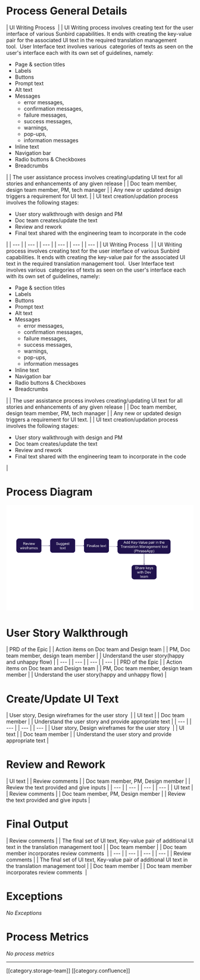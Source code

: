 
# Process General Details




| UI Writing Process  | 
| UI Writing process involves creating text for the user interface of various Sunbird capabilities. It ends with creating the key-value pair for the associated UI text in the required translation management tool.  User Interface text involves various  categories of texts as seen on the user's interface each with its own set of guidelines, namely:<ul><li>Page & section titles</li><li>Labels</li><li>Buttons</li><li>Prompt text</li><li>Alt text</li><li>Messages<ul><li>error messages,</li><li>confirmation messages,</li><li>failure messages,</li><li>success messages,</li><li>warnings,</li><li>pop-ups,</li><li>information messages</li></ul></li><li>Inline text</li><li>Navigation bar</li><li>Radio buttons & Checkboxes</li><li>Breadcrumbs</li></ul> | 
| The user assistance process involves creating/updating UI text for all stories and enhancements of any given release | 
| Doc team member, design team member, PM, tech manager | 
| Any new or updated design triggers a requirement for UI text. | 
| UI text creation/updation process involves the following stages:<ul><li>User story walkthrough with design and PM</li><li>Doc team creates/update the text</li><li>Review and rework</li><li>Final text shared with the engineering team to incorporate in the code</li></ul> | 
|  --- | 
|  --- | 
|  --- | 
|  --- | 
|  --- | 
|  --- | 
| UI Writing Process  | 
| UI Writing process involves creating text for the user interface of various Sunbird capabilities. It ends with creating the key-value pair for the associated UI text in the required translation management tool.  User Interface text involves various  categories of texts as seen on the user's interface each with its own set of guidelines, namely:<ul><li>Page & section titles</li><li>Labels</li><li>Buttons</li><li>Prompt text</li><li>Alt text</li><li>Messages<ul><li>error messages,</li><li>confirmation messages,</li><li>failure messages,</li><li>success messages,</li><li>warnings,</li><li>pop-ups,</li><li>information messages</li></ul></li><li>Inline text</li><li>Navigation bar</li><li>Radio buttons & Checkboxes</li><li>Breadcrumbs</li></ul> | 
| The user assistance process involves creating/updating UI text for all stories and enhancements of any given release | 
| Doc team member, design team member, PM, tech manager | 
| Any new or updated design triggers a requirement for UI text. | 
| UI text creation/updation process involves the following stages:<ul><li>User story walkthrough with design and PM</li><li>Doc team creates/update the text</li><li>Review and rework</li><li>Final text shared with the engineering team to incorporate in the code</li></ul> | 




# Process Diagram
![](images/storage/UI%20text%20process.png)




# User Story Walkthrough


| PRD of the Epic | 
| Action items on Doc team and Design team | 
| PM, Doc team member, design team member | 
| Understand the user story(happy and unhappy flow) | 
|  --- | 
|  --- | 
|  --- | 
|  --- | 
| PRD of the Epic | 
| Action items on Doc team and Design team | 
| PM, Doc team member, design team member | 
| Understand the user story(happy and unhappy flow) | 




# Create/Update UI Text


| User story, Design wireframes for the user story  | 
| UI text | 
| Doc team member | 
| Understand the user story and provide appropriate text | 
|  --- | 
|  --- | 
|  --- | 
|  --- | 
| User story, Design wireframes for the user story  | 
| UI text | 
| Doc team member | 
| Understand the user story and provide appropriate text | 




# Review and Rework


| UI text | 
| Review comments | 
| Doc team member, PM, Design member | 
| Review the text provided and give inputs | 
|  --- | 
|  --- | 
|  --- | 
|  --- | 
| UI text | 
| Review comments | 
| Doc team member, PM, Design member | 
| Review the text provided and give inputs | 




# Final Output


| Review comments | 
| The final set of UI text, Key-value pair of additional UI text in the translation management tool | 
| Doc team member | 
| Doc team member incorporates review comments  | 
|  --- | 
|  --- | 
|  --- | 
|  --- | 
| Review comments | 
| The final set of UI text, Key-value pair of additional UI text in the translation management tool | 
| Doc team member | 
| Doc team member incorporates review comments  | 




# Exceptions 
 _No Exceptions_ 


# Process Metrics
 _No process metrics_ 



*****

[[category.storage-team]] 
[[category.confluence]] 
